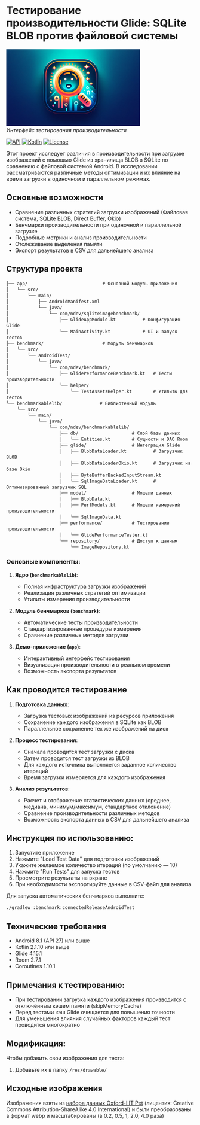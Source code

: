 # Тестирование производительности Glide: SQLite BLOB против файловой системы

<p >
  <img src="docs/images/SQLiteImageBenchmark.jpg" alt="App Preview"/>
  <br/>
  <em>Интерфейс тестирования производительности</em>
</p>

[![API](https://img.shields.io/badge/API-21%2B-brightgreen.svg?style=flat)](https://android-arsenal.com/api?level=21)
[![Kotlin](https://img.shields.io/badge/kotlin-1.8.0-blue.svg?logo=kotlin)](http://kotlinlang.org)
[![License](https://img.shields.io/badge/License-Apache%202.0-blue.svg)](https://opensource.org/licenses/Apache-2.0)

Этот проект исследует различия в производительности при загрузке изображений с помощью Glide из хранилища BLOB в SQLite по сравнению с файловой системой Android. В исследовании рассматриваются различные методы оптимизации и их влияние на время загрузки в одиночном и параллельном режимах.

## Основные возможности

* Сравнение различных стратегий загрузки изображений (Файловая система, SQLite BLOB, Direct Buffer, Okio)
* Бенчмарки производительности при одиночной и параллельной загрузке
* Подробные метрики и анализ производительности
* Отслеживание выделения памяти
* Экспорт результатов в CSV для дальнейшего анализа

## Структура проекта

```
├── app/                            # Основной модуль приложения
│   └── src/
│       └── main/
│           ├── AndroidManifest.xml
│           └── java/
│               └── com/ndev/sqliteimagebenchmark/
│                   ├── GlideAppModule.kt          # Конфигурация Glide
│                   └── MainActivity.kt            # UI и запуск тестов
├── benchmark/                      # Модуль бенчмарков
│   └── src/
│       └── androidTest/
│           └── java/
│               └── com/ndev/benchmark/
│                   ├── GlidePerformanceBenchmark.kt   # Тесты производительности
│                   └── helper/
│                       └── TestAssetsHelper.kt        # Утилиты для тестов
└── benchmarkablelib/              # Библиотечный модуль
    └── src/
        └── main/
            └── java/
                └── com/ndev/benchmarkablelib/
                    ├── db/                    # Слой базы данных
                    │   └── Entities.kt        # Сущности и DAO Room
                    ├── glide/                 # Интеграция Glide
                    │   ├── BlobDataLoader.kt          # Загрузчик BLOB
                    │   ├── BlobDataLoaderOkio.kt      # Загрузчик на базе Okio
                    │   ├── ByteBufferBackedInputStream.kt
                    │   └── SqlImageDataLoader.kt      # Оптимизированный загрузчик SQL
                    ├── model/                 # Модели данных
                    │   ├── BlobData.kt
                    │   ├── PerfModels.kt      # Модели измерений производительности
                    │   └── SqlImageData.kt
                    ├── performance/           # Тестирование производительности
                    │   └── GlidePerformanceTester.kt
                    └── repository/            # Доступ к данным
                        └── ImageRepository.kt
```

### Основные компоненты:

1. **Ядро (`benchmarkablelib`)**:

   * Полная инфраструктура загрузки изображений
   * Реализация различных стратегий оптимизации
   * Утилиты измерения производительности

2. **Модуль бенчмарков (`benchmark`)**:

   * Автоматические тесты производительности
   * Стандартизированные процедуры измерения
   * Сравнение различных методов загрузки

3. **Демо-приложение (`app`)**:

   * Интерактивный интерфейс тестирования
   * Визуализация производительности в реальном времени
   * Возможность экспорта результатов

## Как проводится тестирование

1. **Подготовка данных**:

   * Загрузка тестовых изображений из ресурсов приложения
   * Сохранение каждого изображения в SQLite как BLOB
   * Параллельное сохранение тех же изображений на диск

2. **Процесс тестирования**:

   * Сначала проводится тест загрузки с диска
   * Затем проводится тест загрузки из BLOB
   * Для каждого источника выполняется заданное количество итераций
   * Время загрузки измеряется для каждого изображения

3. **Анализ результатов**:

   * Расчет и отображение статистических данных (среднее, медиана, минимум/максимум, стандартное отклонение)
   * Сравнение производительности различных методов
   * Возможность экспорта данных в CSV для дальнейшего анализа

## Инструкция по использованию:

1. Запустите приложение
2. Нажмите "Load Test Data" для подготовки изображений
3. Укажите желаемое количество итераций (по умолчанию — 10)
4. Нажмите "Run Tests" для запуска тестов
5. Просмотрите результаты на экране
6. При необходимости экспортируйте данные в CSV-файл для анализа

Для запуска автоматических бенчмарков выполните:

```bash
./gradlew :benchmark:connectedReleaseAndroidTest
```

## Технические требования

* Android 8.1 (API 27) или выше
* Kotlin 2.1.10 или выше
* Glide 4.15.1
* Room 2.7.1
* Coroutines 1.10.1

## Примечания к тестированию:

* При тестировании загрузка каждого изображения производится с отключённым кэшем памяти (skipMemoryCache)
* Перед тестами кэш Glide очищается для повышения точности
* Для уменьшения влияния случайных факторов каждый тест проводится многократно

## Модификация:

Чтобы добавить свои изображения для теста:

1. Добавьте их в папку `/res/drawable/`

## Исходные изображения

Изображения взяты из [набора данных Oxford-IIIT Pet](https://www.robots.ox.ac.uk/~vgg/data/pets/)
(лицензия: Creative Commons Attribution-ShareAlike 4.0 International) и были
преобразованы в формат webp и масштабированы (в 0.2, 0.5, 1, 2.0, 4.0 раза)
